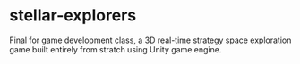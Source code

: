 # stellar-explorers
Final for game development class, a 3D real-time strategy space exploration game built entirely from stratch using Unity game engine.

